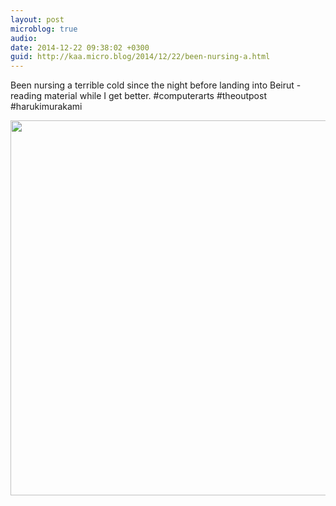 ```yaml
---
layout: post
microblog: true
audio: 
date: 2014-12-22 09:38:02 +0300
guid: http://kaa.micro.blog/2014/12/22/been-nursing-a.html
---
```

Been nursing a terrible cold since the night before landing into Beirut - reading material while I get better. #computerarts #theoutpost #harukimurakami

<img src="http://www.kaa.bz/uploads/2018/f9f3e6974a.jpg" width="600" height="600" />
